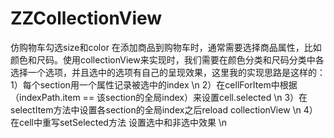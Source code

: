 # ZZCollectionView
仿购物车勾选size和color
在添加商品到购物车时，通常需要选择商品属性，比如颜色和尺码。使用collectionView来实现时，我们需要在颜色分类和尺码分类中各选择一个选项，并且选中的选项有自己的呈现效果，这里我的实现思路是这样的：
1）每个section用一个属性记录被选中的index \n
2）在cellForItem中根据（indexPath.item == 该section的全局index）来设置cell.selected \n
3）在selectItem方法中设置各section的全局index之后reload collectionView \n
4）在cell中重写setSelected方法 设置选中和非选中效果 \n
